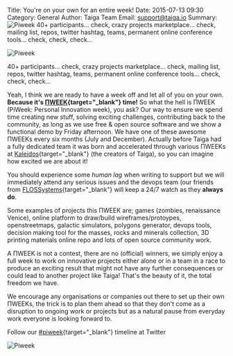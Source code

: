 Title: You're on your own for an entire week!
Date: 2015-07-13 09:30
Category: General
Author: Taiga Team
Email: support@taiga.io
Summary: ![Piweek]({filename}/images/2014-12-15_piweek/piweek.jpg) 40+ participants... check, crazy projects marketplace... check, mailing list, repos, twitter hashtag, teams, permanent online conference tools... check, check, check...

![Piweek]({filename}/images/2014-12-15_piweek/piweek.jpg)

40+ participants... check, crazy projects marketplace... check, mailing list, repos, twitter hashtag, teams, permanent online conference tools... check, check, check...

Yeah, I think we are ready to have a week off and let all of you on your own. **Because it's [ΠWEEK](http://piweek.com/ "ΠWEEK"){target="_blank"} time!** So what the hell is ΠWEEK (PiWeek: Personal Innovation week), you ask? Our way to ensure we spend time creating new stuff, solving exciting challenges, contributing back to the community, as long as we use free & open source software and we show a functional demo by Friday afternoon. We have one of these awesome ΠWEEKs every six months (July and December). Actually before Taiga had a fully dedicated team it was born and accelerated through various ΠWEEKs at [Kaleidos](http://kaleidos.net "Kaleidos"){target="_blank"} (the creators of Taiga), so you can imagine how excited we are about it!

You should experience some *human lag* when writing to support but we will immediately attend any serious issues and the devops team (our friends from [FLOSSystems](http://flossystems.com "FLOSSystems"){target="_blank"} will keep a 24/7 watch as they **always do**.

Some examples of projects this ΠWEEK are; games (zombies, renaissance Venice), online platform to draw/build wireframes/protoypes, openstreetmaps, galactic simulators, polygons generator, devops tools, decision making tool for the masses, rocks and minerals collection, 3D printing materials online repo and lots of open source community work.

A ΠWEEK is not a contest, there are no (official) winners, we simply enjoy a full week to work on innovative projects either alone or in a team in a race to produce an exciting result that might not have any further consequences or could lead to another project like Taiga! That's the beauty of it, the total freedom we have.

We encourage any organisations or companies out there to set up their own ΠWEEKs, the trick is to plan them ahead so that they don't come as a disruption to ongoing work or projects but as a natural pause from everyday work everyone is looking forward to.

Follow our [#piweek](https://twitter.com/hashtag/piweek?f=realtime "ΠWEEK on Twitter"){target="_blank"} timeline at Twitter

![Piweek]({filename}/images/2015-07-13_8piweek/2015-07-13_8piweek_tshirt.jpg)
